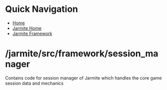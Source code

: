 # Quick Navigation
- [Home](/)
- [Jarmite Home](/jarmite/)
- [Jarmite Framework](/jarmite/src/framework/)

# /jarmite/src/framework/session_manager
Contains code for session manager of Jarmite which handles the core game session data and mechanics